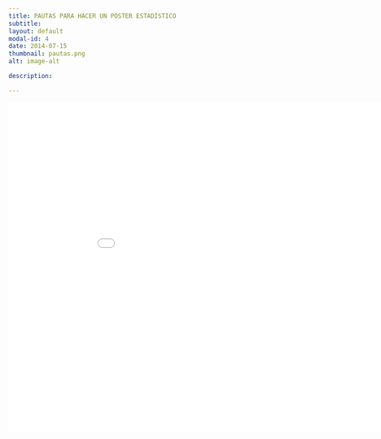 ```yaml
---
title: PAUTAS PARA HACER UN POSTER ESTADÍSTICO
subtitle: 
layout: default
modal-id: 4
date: 2014-07-15
thumbnail: pautas.png
alt: image-alt

description: 

---
```


<html>
<body>
<embed src="img/guia.pdf" width="950" height="650">
</body>
</html>


